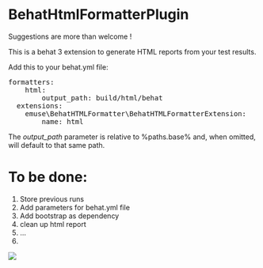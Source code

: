 BehatHtmlFormatterPlugin
========================

Suggestions are more than welcome !

This is a behat 3 extension to generate HTML reports from your test results.

Add this to your behat.yml file:

<pre>
formatters:
    html:
        output_path: build/html/behat
  extensions:
    emuse\BehatHTMLFormatter\BehatHTMLFormatterExtension:
        name: html
</pre>

The *output_path* parameter is relative to %paths.base% and, when omitted, will default to that same path.


To be done:
========================

1. Store previous runs
2. Add parameters for behat.yml file
3. Add bootstrap as dependency
4. clean up html report
5. ...
6. 
<img src="http://i.imgur.com/o0zCqiB.png"></img>
